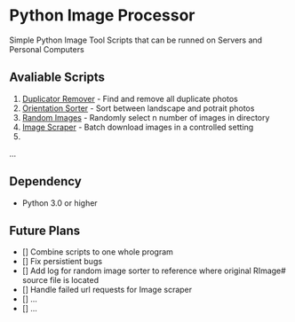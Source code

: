 # Python Image Processor

 Simple Python Image Tool Scripts that can be runned on Servers and Personal Computers

## Avaliable Scripts
1. [Duplicator Remover](https://github.com/MisterSoandSo/Python-Image-Processor/tree/master/Duplicator%20Remover) - Find and remove all duplicate photos
2. [Orientation Sorter](https://github.com/MisterSoandSo/Python-Image-Processor/tree/master/Orientation%20Sorter) - Sort between landscape and potrait photos
3. [Random Images](https://github.com/MisterSoandSo/Python-Image-Processor/tree/master/Random%20Images) - Randomly select n number of images in directory 
4. [Image Scraper](https://github.com/MisterSoandSo/Python-Image-Processor/tree/master/Image%20Scraper) - Batch download images in a controlled setting
5. 
...

## Dependency
 * Python 3.0 or higher

## Future Plans 
- [] Combine scripts to one whole program
- [] Fix persistient bugs
- [] Add log for random image sorter to reference where original RImage# source file is located
- [] Handle failed url requests for Image scraper
- [] ...
- [] ...
